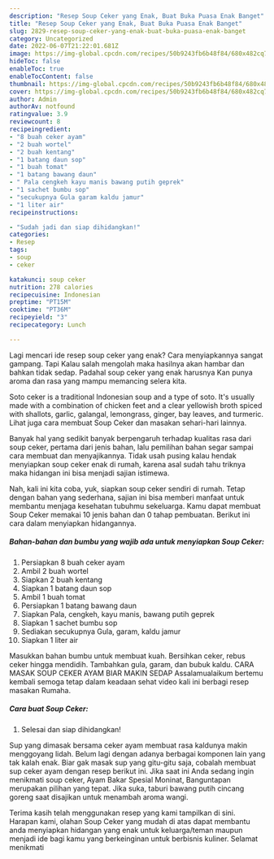 ```yaml
---
description: "Resep Soup Ceker yang Enak, Buat Buka Puasa Enak Banget"
title: "Resep Soup Ceker yang Enak, Buat Buka Puasa Enak Banget"
slug: 2829-resep-soup-ceker-yang-enak-buat-buka-puasa-enak-banget
category: Uncategorized
date: 2022-06-07T21:22:01.681Z
image: https://img-global.cpcdn.com/recipes/50b9243fb6b48f84/680x482cq70/soup-ceker-foto-resep-utama.jpg
hideToc: false
enableToc: true
enableTocContent: false
thumbnail: https://img-global.cpcdn.com/recipes/50b9243fb6b48f84/680x482cq70/soup-ceker-foto-resep-utama.jpg
cover: https://img-global.cpcdn.com/recipes/50b9243fb6b48f84/680x482cq70/soup-ceker-foto-resep-utama.jpg
author: Admin
authorAv: notfound
ratingvalue: 3.9
reviewcount: 8
recipeingredient:
- "8 buah ceker ayam"
- "2 buah wortel"
- "2 buah kentang"
- "1 batang daun sop"
- "1 buah tomat"
- "1 batang bawang daun"
- " Pala cengkeh kayu manis bawang putih geprek"
- "1 sachet bumbu sop"
- "secukupnya Gula garam kaldu jamur"
- "1 liter air"
recipeinstructions:

- "Sudah jadi dan siap dihidangkan!"
categories:
- Resep
tags:
- soup
- ceker

katakunci: soup ceker 
nutrition: 278 calories
recipecuisine: Indonesian
preptime: "PT15M"
cooktime: "PT36M"
recipeyield: "3"
recipecategory: Lunch

---
```



Lagi mencari ide resep soup ceker yang enak? Cara menyiapkannya sangat gampang. Tapi Kalau salah mengolah maka hasilnya akan hambar dan bahkan tidak sedap. Padahal soup ceker yang enak harusnya Kan punya aroma dan rasa yang mampu memancing selera kita.


Soto ceker is a traditional Indonesian soup and a type of soto. It&#39;s usually made with a combination of chicken feet and a clear yellowish broth spiced with shallots, garlic, galangal, lemongrass, ginger, bay leaves, and turmeric. Lihat juga cara membuat Soup Ceker dan masakan sehari-hari lainnya.

Banyak hal yang sedikit banyak berpengaruh terhadap kualitas rasa dari soup ceker, pertama dari jenis bahan, lalu pemilihan bahan segar sampai cara membuat dan menyajikannya. Tidak usah pusing kalau hendak menyiapkan soup ceker enak di rumah, karena asal sudah tahu triknya maka hidangan ini bisa menjadi sajian istimewa.


Nah, kali ini kita coba, yuk, siapkan soup ceker sendiri di rumah. Tetap dengan bahan yang sederhana, sajian ini bisa memberi manfaat untuk membantu menjaga kesehatan tubuhmu sekeluarga. Kamu dapat membuat Soup Ceker memakai 10 jenis bahan dan 0 tahap pembuatan. Berikut ini cara dalam menyiapkan hidangannya.

<!--inarticleads1-->

##### Bahan-bahan dan bumbu yang wajib ada untuk menyiapkan Soup Ceker:

1. Persiapkan 8 buah ceker ayam
1. Ambil 2 buah wortel
1. Siapkan 2 buah kentang
1. Siapkan 1 batang daun sop
1. Ambil 1 buah tomat
1. Persiapkan 1 batang bawang daun
1. Siapkan  Pala, cengkeh, kayu manis, bawang putih geprek
1. Siapkan 1 sachet bumbu sop
1. Sediakan secukupnya Gula, garam, kaldu jamur
1. Siapkan 1 liter air


Masukkan bahan bumbu untuk membuat kuah. Bersihkan ceker, rebus ceker hingga mendidih. Tambahkan gula, garam, dan bubuk kaldu. CARA MASAK SOUP CEKER AYAM BIAR MAKIN SEDAP Assalamualaikum bertemu kembali semoga tetap dalam keadaan sehat video kali ini berbagi resep masakan Rumaha. 

<!--inarticleads2-->

##### Cara buat Soup Ceker:


1. Selesai dan siap dihidangkan!

Sup yang dimasak bersama ceker ayam membuat rasa kaldunya makin menggoyang lidah. Belum lagi dengan adanya berbagai komponen lain yang tak kalah enak. Biar gak masak sup yang gitu-gitu saja, cobalah membuat sup ceker ayam dengan resep berikut ini. Jika saat ini Anda sedang ingin menikmati soup ceker, Ayam Bakar Spesial Moninat, Banguntapan merupakan pilihan yang tepat. Jika suka, taburi bawang putih cincang goreng saat disajikan untuk menambah aroma wangi. 

Terima kasih telah menggunakan resep yang kami tampilkan di sini. Harapan kami, olahan Soup Ceker yang mudah di atas dapat membantu anda menyiapkan hidangan yang enak untuk keluarga/teman maupun menjadi ide bagi kamu yang berkeinginan untuk berbisnis kuliner. Selamat menikmati
